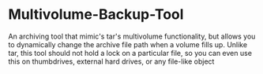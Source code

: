 Multivolume-Backup-Tool
=======================
An archiving tool that mimic's tar's multivolume functionality, but allows you to dynamically change the archive file path when a volume fills up. Unlike tar, this tool should not hold a lock on a particular file, so you can even use this on thumbdrives, external hard drives, or any file-like object
